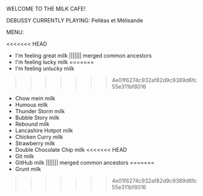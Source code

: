 WELCOME TO THE MILK CAFE!

DEBUSSY CURRENTLY PLAYING: Pelléas et Mélisande


MENU:

<<<<<<< HEAD
* I'm feeling great milk
||||||| merged common ancestors
* I'm feeling lucky milk
=======
* I'm feeling unlucky milk
>>>>>>> 4e01f6274c932af82d9c9389d6fc55e311bf8016
* Chow mein milk
* Humous milk
* Thunder Storm milk
* Bubble Story milk
* Rebound milk
* Lancashire Hotpot milk
* Chicken Curry milk
* Strawberry milk
* Double Chocolate Chip milk
<<<<<<< HEAD
* Git milk
* GitHub milk
||||||| merged common ancestors
=======
* Grunt milk
>>>>>>> 4e01f6274c932af82d9c9389d6fc55e311bf8016
